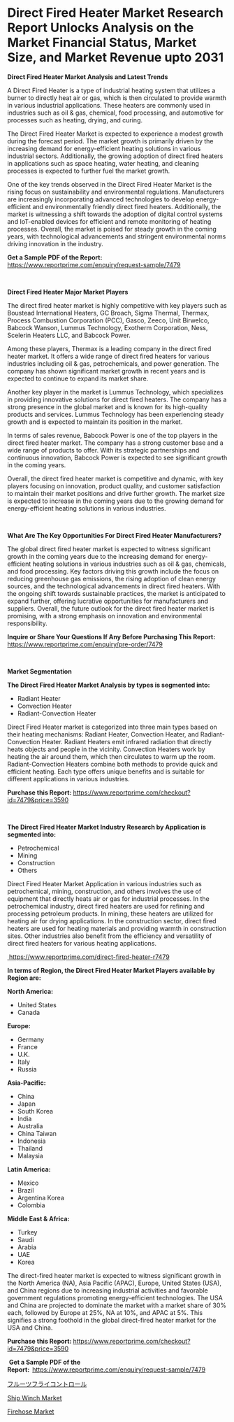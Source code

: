<p><h1>Direct Fired Heater Market Research Report Unlocks Analysis on the Market Financial Status, Market Size, and Market Revenue upto 2031</h1></p><p><strong>Direct Fired Heater Market Analysis and Latest Trends</strong></p>
<p><p>A Direct Fired Heater is a type of industrial heating system that utilizes a burner to directly heat air or gas, which is then circulated to provide warmth in various industrial applications. These heaters are commonly used in industries such as oil & gas, chemical, food processing, and automotive for processes such as heating, drying, and curing.</p><p>The Direct Fired Heater Market is expected to experience a modest growth during the forecast period. The market growth is primarily driven by the increasing demand for energy-efficient heating solutions in various industrial sectors. Additionally, the growing adoption of direct fired heaters in applications such as space heating, water heating, and cleaning processes is expected to further fuel the market growth.</p><p>One of the key trends observed in the Direct Fired Heater Market is the rising focus on sustainability and environmental regulations. Manufacturers are increasingly incorporating advanced technologies to develop energy-efficient and environmentally friendly direct fired heaters. Additionally, the market is witnessing a shift towards the adoption of digital control systems and IoT-enabled devices for efficient and remote monitoring of heating processes. Overall, the market is poised for steady growth in the coming years, with technological advancements and stringent environmental norms driving innovation in the industry.</p></p>
<p><strong>Get a Sample PDF of the Report:&nbsp;</strong> <a href="https://www.reportprime.com/enquiry/request-sample/7479">https://www.reportprime.com/enquiry/request-sample/7479</a></p>
<p>&nbsp;</p>
<p><strong>Direct Fired Heater Major Market Players</strong></p>
<p><p>The direct fired heater market is highly competitive with key players such as Boustead International Heaters, GC Broach, Sigma Thermal, Thermax, Process Combustion Corporation (PCC), Gasco, Zeeco, Unit Birwelco, Babcock Wanson, Lummus Technology, Exotherm Corporation, Ness, Scelerin Heaters LLC, and Babcock Power.</p><p>Among these players, Thermax is a leading company in the direct fired heater market. It offers a wide range of direct fired heaters for various industries including oil & gas, petrochemicals, and power generation. The company has shown significant market growth in recent years and is expected to continue to expand its market share.</p><p>Another key player in the market is Lummus Technology, which specializes in providing innovative solutions for direct fired heaters. The company has a strong presence in the global market and is known for its high-quality products and services. Lummus Technology has been experiencing steady growth and is expected to maintain its position in the market.</p><p>In terms of sales revenue, Babcock Power is one of the top players in the direct fired heater market. The company has a strong customer base and a wide range of products to offer. With its strategic partnerships and continuous innovation, Babcock Power is expected to see significant growth in the coming years.</p><p>Overall, the direct fired heater market is competitive and dynamic, with key players focusing on innovation, product quality, and customer satisfaction to maintain their market positions and drive further growth. The market size is expected to increase in the coming years due to the growing demand for energy-efficient heating solutions in various industries.</p></p>
<p>&nbsp;</p>
<p><strong>What Are The Key Opportunities For Direct Fired Heater Manufacturers?</strong></p>
<p><p>The global direct fired heater market is expected to witness significant growth in the coming years due to the increasing demand for energy-efficient heating solutions in various industries such as oil & gas, chemicals, and food processing. Key factors driving this growth include the focus on reducing greenhouse gas emissions, the rising adoption of clean energy sources, and the technological advancements in direct fired heaters. With the ongoing shift towards sustainable practices, the market is anticipated to expand further, offering lucrative opportunities for manufacturers and suppliers. Overall, the future outlook for the direct fired heater market is promising, with a strong emphasis on innovation and environmental responsibility.</p></p>
<p><strong>Inquire or Share Your Questions If Any Before Purchasing This Report:</strong> <a href="https://www.reportprime.com/enquiry/pre-order/7479">https://www.reportprime.com/enquiry/pre-order/7479</a></p>
<p>&nbsp;</p>
<p><strong>Market Segmentation</strong></p>
<p><strong>The Direct Fired Heater Market Analysis by types is segmented into:</strong></p>
<p><ul><li>Radiant Heater</li><li>Convection Heater</li><li>Radiant-Convection Heater</li></ul></p>
<p><p>Direct Fired Heater market is categorized into three main types based on their heating mechanisms: Radiant Heater, Convection Heater, and Radiant-Convection Heater. Radiant Heaters emit infrared radiation that directly heats objects and people in the vicinity. Convection Heaters work by heating the air around them, which then circulates to warm up the room. Radiant-Convection Heaters combine both methods to provide quick and efficient heating. Each type offers unique benefits and is suitable for different applications in various industries.</p></p>
<p><strong>Purchase this Report:&nbsp;</strong><a href="https://www.reportprime.com/checkout?id=7479&price=3590">https://www.reportprime.com/checkout?id=7479&price=3590</a></p>
<p>&nbsp;</p>
<p><strong>The Direct Fired Heater Market Industry Research by Application is segmented into:</strong></p>
<p><ul><li>Petrochemical</li><li>Mining</li><li>Construction</li><li>Others</li></ul></p>
<p><p>Direct Fired Heater Market Application in various industries such as petrochemical, mining, construction, and others involves the use of equipment that directly heats air or gas for industrial processes. In the petrochemical industry, direct fired heaters are used for refining and processing petroleum products. In mining, these heaters are utilized for heating air for drying applications. In the construction sector, direct fired heaters are used for heating materials and providing warmth in construction sites. Other industries also benefit from the efficiency and versatility of direct fired heaters for various heating applications.</p></p>
<p><a href="https://www.reportprime.com/direct-fired-heater-r7479">&nbsp;https://www.reportprime.com/direct-fired-heater-r7479</a></p>
<p><strong>In terms of Region, the Direct Fired Heater Market Players available by Region are:</strong></p>
<p>
    <p> <strong> North America: </strong>
        <ul>
            <li>United States</li>
            <li>Canada</li>
        </ul>
        </p> 
    <p> <strong> Europe: </strong>
        <ul>
            <li>Germany</li>
            <li>France</li>
            <li>U.K.</li>
            <li>Italy</li>
            <li>Russia</li>
        </ul>
        </p> 
    <p> <strong> Asia-Pacific: </strong>
        <ul>
            <li>China</li>
            <li>Japan</li>
            <li>South Korea</li>
            <li>India</li>
            <li>Australia</li>
            <li>China Taiwan</li>
            <li>Indonesia</li>
            <li>Thailand</li>
            <li>Malaysia</li>
        </ul>
        </p> 
    <p> <strong> Latin America: </strong>
        <ul>
            <li>Mexico</li>
            <li>Brazil</li>
            <li>Argentina Korea</li>
            <li>Colombia</li>
        </ul>
        </p> 
    <p> <strong> Middle East & Africa: </strong>
        <ul>
            <li>Turkey</li>
            <li>Saudi</li>
            <li>Arabia</li>
            <li>UAE</li>
            <li>Korea</li>
        </ul>
    </p>
    </p>
<p><p>The direct-fired heater market is expected to witness significant growth in the North America (NA), Asia Pacific (APAC), Europe, United States (USA), and China regions due to increasing industrial activities and favorable government regulations promoting energy-efficient technologies. The USA and China are projected to dominate the market with a market share of 30% each, followed by Europe at 25%, NA at 10%, and APAC at 5%. This signifies a strong foothold in the global direct-fired heater market for the USA and China.</p></p>
<p><strong>Purchase this Report: </strong><a href="https://www.reportprime.com/checkout?id=7479&price=3590">https://www.reportprime.com/checkout?id=7479&price=3590</a></p>
<p>&nbsp;<strong>Get a Sample PDF of the Report:&nbsp;&nbsp;</strong><a href="https://www.reportprime.com/enquiry/request-sample/7479">https://www.reportprime.com/enquiry/request-sample/7479</a></p>
<p><strong></strong></p>
<p><p><a href="https://github.com/BrionnaBoyle/Market-Research-Report-List-1/blob/main/643369476501.md">フルーツフライコントロール</a></p><p><a href="https://github.com/susanjprice2023/Market-Research-Report-List-1/blob/main/ship-winch-market.md">Ship Winch Market</a></p><p><a href="https://github.com/ElmoRunolfsson2023/Market-Research-Report-List-1/blob/main/firehose-market.md">Firehose Market</a></p></p>
